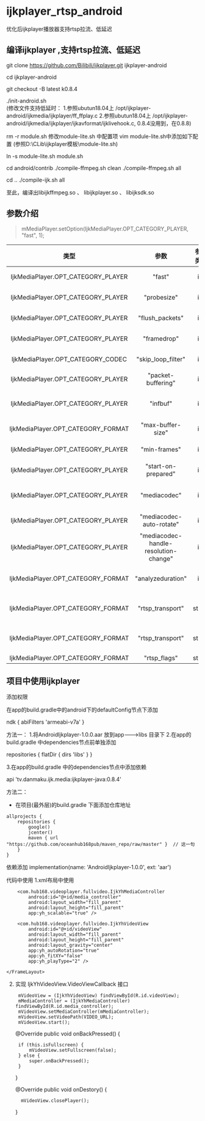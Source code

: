 # ijkplayer_rtsp_android
优化后ijkplayer播放器支持rtsp拉流、低延迟


## 编译ijkplayer ,支持rtsp拉流、低延迟

git clone https://github.com/Bilibili/ijkplayer.git ijkplayer-android

cd ijkplayer-android

git checkout -B latest k0.8.4

./init-android.sh  
(修改文件支持低延时： 
1.参照ubutun18.04上 /opt/ijkplayer-android/ijkmedia/ijkplayer/ff_ffplay.c
2.参照ubutun18.04上 /opt/ijkplayer-android/ijkmedia/ijkplayer/ijkavformat/ijklivehook.c, 0.8.4没用到，在0.8.8)

rm -r module.sh
修改module-lite.sh 中配置项 vim module-lite.sh中添加如下配置
(参照D:\CLib\ijkplayer模板\module-lite.sh)


ln -s module-lite.sh module.sh


cd android/contrib
./compile-ffmpeg.sh clean
./compile-ffmpeg.sh all

cd ..
./compile-ijk.sh all

至此，编译出libijkffmpeg.so 、 libijkplayer.so 、 libijksdk.so

## 参数介绍
>  mMediaPlayer.setOption(IjkMediaPlayer.OPT_CATEGORY_PLAYER, "fast", 1);

类型|参数|参数类型|说明|备注|无
:-:|:-:|:-:|:-:|:-:|:-:
IjkMediaPlayer.OPT_CATEGORY_PLAYER |"fast"|int|丢帧阈值|1|
IjkMediaPlayer.OPT_CATEGORY_PLAYER |"probesize"|int|丢帧阈值|200|
IjkMediaPlayer.OPT_CATEGORY_PLAYER |"flush_packets"|int|丢帧阈值|1|
IjkMediaPlayer.OPT_CATEGORY_PLAYER |"framedrop"|int|丢帧阈值|1|
IjkMediaPlayer.OPT_CATEGORY_CODEC |"skip_loop_filter"|int|视频帧率|48|
IjkMediaPlayer.OPT_CATEGORY_PLAYER |"packet-buffering"|int|packet缓存|0|
IjkMediaPlayer.OPT_CATEGORY_PLAYER |"infbuf"|int|不限制拉流缓存大小|1|
IjkMediaPlayer.OPT_CATEGORY_FORMAT |"max-buffer-size"|int|最大缓存数量|0|
IjkMediaPlayer.OPT_CATEGORY_PLAYER |"min-frames"|int|最小解码帧数|2|
IjkMediaPlayer.OPT_CATEGORY_PLAYER |"start-on-prepared"|int|启动预加载|1|
IjkMediaPlayer.OPT_CATEGORY_PLAYER |"mediacodec"|int|是否开启硬加载|0：开启|
IjkMediaPlayer.OPT_CATEGORY_PLAYER |"mediacodec-auto-rotate"|int|自动旋屏|0|
IjkMediaPlayer.OPT_CATEGORY_PLAYER |"mediacodec-handle-resolution-change"|int|处理分辨率变化|0|
IjkMediaPlayer.OPT_CATEGORY_FORMAT |"analyzeduration"|int|设置分析流时长|2000000|
IjkMediaPlayer.OPT_CATEGORY_FORMAT |"rtsp_transport"|string|可以改为tcp协议：|tcp|
IjkMediaPlayer.OPT_CATEGORY_FORMAT |"rtsp_transport"|string|可以改为tcp协议：|tcp|
IjkMediaPlayer.OPT_CATEGORY_FORMAT |"rtsp_flags"|string|tcp|prefer_tcp|

## 项目中使用ijkplayer 

添加权限
<uses-permission android:name="android.permission.ACCESS_WIFI_STATE"/>
<uses-permission android:name="android.permission.INTERNET"/>
<uses-permission android:name="android.permission.WRITE_EXTERNAL_STORAGE"/>
<uses-permission android:name="android.permission.RECORD_AUDIO"/>
<uses-permission android:name="android.permission.CAMERA"/>
<uses-permission android:name="android.permission.WAKE_LOCK"/>
<uses-permission android:name="android.permission.ACCESS_NETWORK_STATE"/>

在app的build.gradle中的android下的defaultConfig节点下添加

ndk {
       abiFilters 'armeabi-v7a'
 }

方法一：
1.将AndroidIjkplayer-1.0.0.aar 放到app--->libs 目录下
2.在app的 build.gradle 中dependencies节点前单独添加

repositories {
    flatDir {
        dirs 'libs'
    }
}

3.在app的build.gradle 中的dependencies节点中添加依赖

api 'tv.danmaku.ijk.media:ijkplayer-java:0.8.4'


方法二：
- 在项目(最外层)的build.gradle 下面添加仓库地址 

```
allprojects {
    repositories {
        google()
        jcenter()
        maven { url "https://github.com/oceanhub168pub/maven_repo/raw/master" }  // 这一句
    }
}
```

依赖添加
implementation(name: 'AndroidIjkplayer-1.0.0', ext: 'aar')

代码中使用
1.xml布局中使用
    <FrameLayout
        android:id="@+id/video_layout"
        android:layout_width="fill_parent"
        android:layout_height="200dp"
        android:background="@android:color/black">

        <com.hub168.videoplayer.fullvideo.IjkYhMediaController
            android:id="@+id/media_controller"
            android:layout_width="fill_parent"
            android:layout_height="fill_parent"
            app:yh_scalable="true" />

        <com.hub168.videoplayer.fullvideo.IjkYhVideoView
            android:id="@+id/videoView"
            android:layout_width="fill_parent"
            android:layout_height="fill_parent"
            android:layout_gravity="center"
            app:yh_autoRotation="true"
            app:yh_fitXY="false"
            app:yh_playType="2" />

    </FrameLayout>
    
    
2. 实现 IjkYhVideoView.VideoViewCallback 接口

        mVideoView = (IjkYhVideoView) findViewById(R.id.videoView);
        mMediaController = (IjkYhMediaController) findViewById(R.id.media_controller);
        mVideoView.setMediaController(mMediaController);
        mVideoView.setVideoPath(VIDEO_URL);
        mVideoView.start();
        
        
    @Override
    public void onBackPressed() {
    
        if (this.isFullscreen) {
            mVideoView.setFullscreen(false);
        } else {
            super.onBackPressed();
        }
    }
    
    
    @Override
    public void onDestory() {
    
         mVideoView.closePlayer();
    }


